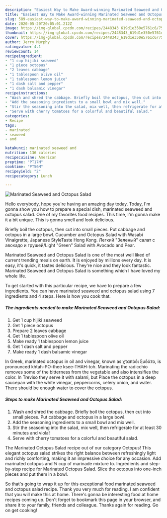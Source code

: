 ```yaml
---
description: "Easiest Way to Make Award-winning Marinated Seaweed and Octopus Salad"
title: "Easiest Way to Make Award-winning Marinated Seaweed and Octopus Salad"
slug: 589-easiest-way-to-make-award-winning-marinated-seaweed-and-octopus-salad
date: 2020-05-20T20:05:01.212Z
image: https://img-global.cpcdn.com/recipes/2448343_619d1e350e5761c6/751x532cq70/marinated-seaweed-and-octopus-salad-recipe-main-photo.jpg
thumbnail: https://img-global.cpcdn.com/recipes/2448343_619d1e350e5761c6/751x532cq70/marinated-seaweed-and-octopus-salad-recipe-main-photo.jpg
cover: https://img-global.cpcdn.com/recipes/2448343_619d1e350e5761c6/751x532cq70/marinated-seaweed-and-octopus-salad-recipe-main-photo.jpg
author: Jerry Murphy
ratingvalue: 4.1
reviewcount: 14
recipeingredient:
- "1 cup hijiki seaweed"
- "1 piece octopus"
- "2 leaves cabbage"
- "1 tablespoon olive oil"
- "1 tablespoon lemon juice"
- "1 dash salt and pepper"
- "1 dash balsamic vinegar"
recipeinstructions:
- "Wash and shred the cabbage. Briefly boil the octopus, then cut into small pieces. Put cabbage and octopus in a large bowl."
- "Add the seasoning ingredients to a small bowl and mix well."
- "Stir the seasoning into the salad, mix well, then refrigerate for at least 30 minutes and viola!"
- "Serve with cherry tomatoes for a colorful and beautiful salad."
categories:
- Recipe
tags:
- marinated
- seaweed
- and

katakunci: marinated seaweed and 
nutrition: 136 calories
recipecuisine: American
preptime: "PT17M"
cooktime: "PT56M"
recipeyield: "2"
recipecategory: Lunch

---
```



![Marinated Seaweed and Octopus Salad](https://img-global.cpcdn.com/recipes/2448343_619d1e350e5761c6/751x532cq70/marinated-seaweed-and-octopus-salad-recipe-main-photo.jpg)

Hello everybody, hope you're having an amazing day today. Today, I'm gonna show you how to prepare a special dish, marinated seaweed and octopus salad. One of my favorites food recipes. This time, I'm gonna make it a bit unique. This is gonna smell and look delicious.

Briefly boil the octopus, then cut into small pieces. Put cabbage and octopus in a large bowl. Cucumber and Octopus Salad with Wasabi Vinaigrette, Japanese StyleTaste Hong Kong. Легкий &#34;Зеленый&#34; салат с авокадо и грушей/Light &#34;Green&#34; Salad with Avocado and Pear.

Marinated Seaweed and Octopus Salad is one of the most well liked of current trending meals on earth. It is enjoyed by millions every day. It is easy, it's quick, it tastes delicious. They're nice and they look fantastic. Marinated Seaweed and Octopus Salad is something which I have loved my whole life.


To get started with this particular recipe, we have to prepare a few ingredients. You can have marinated seaweed and octopus salad using 7 ingredients and 4 steps. Here is how you cook that.

<!--inarticleads1-->

##### The ingredients needed to make Marinated Seaweed and Octopus Salad:

1. Get 1 cup hijiki seaweed
1. Get 1 piece octopus
1. Prepare 2 leaves cabbage
1. Get 1 tablespoon olive oil
1. Make ready 1 tablespoon lemon juice
1. Get 1 dash salt and pepper
1. Make ready 1 dash balsamic vinegar


In Greek, marinated octopus in oil and vinegar, known as χταπόδι ξυδάτο, is pronounced khtah-PO-thee ksee-THAH-toh. Marinating the radicchio removes some of the bitterness from the vegetable and also intensifies the color. In Treviso they serve it with salami, but Place the octopus in a deep saucepan with the white vinegar, peppercorns, celery onion, and water. There should be enough water to cover the octopus. 

<!--inarticleads2-->

##### Steps to make Marinated Seaweed and Octopus Salad:

1. Wash and shred the cabbage. Briefly boil the octopus, then cut into small pieces. Put cabbage and octopus in a large bowl.
1. Add the seasoning ingredients to a small bowl and mix well.
1. Stir the seasoning into the salad, mix well, then refrigerate for at least 30 minutes and viola!
1. Serve with cherry tomatoes for a colorful and beautiful salad.


The Marinated Octopus Salad recipe out of our category Octopus! This elegant octopus salad strikes the right balance between refreshingly light and richly comforting, making it an impressive choice for any occasion. Add marinated octopus and ¼ cup of marinade mixture to. Ingredients and step-by-step recipe for Marinated Octopus Salad. Slice the octopus into one-inch pieces and put them in a bowl. 

So that's going to wrap it up for this exceptional food marinated seaweed and octopus salad recipe. Thank you very much for reading. I am confident that you will make this at home. There's gonna be interesting food at home recipes coming up. Don't forget to bookmark this page in your browser, and share it to your family, friends and colleague. Thanks again for reading. Go on get cooking!
